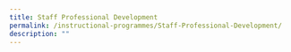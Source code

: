 ```yaml
---
title: Staff Professional Development
permalink: /instructional-programmes/Staff-Professional-Development/
description: ""
---
```

